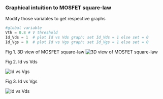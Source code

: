 ### Graphical intuition to MOSFET square-law

Modify those variables to get respective graphs
```python
#global variable
Vth = 0.8 # V threshold
Id_Vds = 1  # plot Id vs Vds graph: set Id_Vds = 1 else set = 0
Id_Vgs = 0  # plot Id vs Vgs graph: set Id_Vgs = 1 else set = 0
```
Fig 1. 3D view of MOSFET square-law
![3D view of MOSFET square-law](https://raw.githubusercontent.com/hoangtanthanh/square-law-in-3D/master/Id-Vgs-Vds.png)

Fig 2. Id vs Vds

![Id vs Vgs](https://raw.githubusercontent.com/hoangtanthanh/square-law-in-3D/master/Id-Vds.png)

Fig 3. Id vs Vgs

![Id vs Vds](https://raw.githubusercontent.com/hoangtanthanh/square-law-in-3D/master/Id-Vgs.png)
